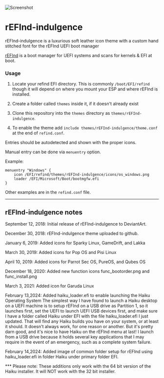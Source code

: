 ![Screenshot](https://i.imgur.com/nKtPOUp.png)

# rEFInd-indulgence
rEFInd-indulgence is a luxurious soft leather icon theme with a custom hand stitched font for the rEFInd UEFI boot manager

[rEFInd](http://www.rodsbooks.com/refind/) is a boot manager for UEFI systems and scans for kernels & EFI at boot.

### Usage

 1. Locate your refind EFI directory. This is commonly `/boot/EFI/refind`
    though it will depend on where you mount your ESP and where rEFInd is
    installed.

 2. Create a folder called `themes` inside it, if it doesn't already exist

 3. Clone this repository into the `themes` directory as `themes/rEFInd-indulgence`.

 4. To enable the theme add `include themes/rEFInd-indulgence/theme.conf` at the end of
    `refind.conf`.
    
Entries should be autodetected and shown with the proper icons.

Manual entry can be done via `menuentry` option.

Example:

```
menuentry "Windows" {
	icon /EFI/refind/themes/rEFInd-indulgence/icons/os_windows.png
	loader /EFI/Microsoft/Boot/bootmgfw.efi
}
```

Other examples are in the `refind.conf` file.

-------------------------------
rEFInd-indulgence notes
-------------------------------

September 12, 2018: Initial release of rEFInd-indulgence to DeviantArt.

December 30, 2018: rEFInd-indulgence theme uploaded to github.

January 6, 2019: Added icons for Sparky Linux, GameDrift, and Lakka

March 30, 2019: Added icons for Pop OS and Pisi Linux

April 10, 2019: Added icons for Parrot Sec OS, PureOS, and Qubes OS

December 18, 2020: Added new function icons func_bootorder.png and func_install.png

March 3, 2021: Added icon for Garuda Linux

February 13,2024: Added haiku_loader.efi to enable launching the Haiku Operating System
The simplest way I have found to launch a Haiku desktop on a UEFI machine is to setup rEFInd on a USB drive as Partition 1, so it launches first, set the UEFI to launch UEFI USB devices first, and make sure I have a folder called Haiku under EFI with the file haiku_loader.efi I just updated. That will find any Haiku builds you have on your system, or at least it should. It doesn't always work, for one reason or another. But it's pretty darn good, and it's nice to have Haiku on the rEFInd menu at last! I launch from a USB drive because it holds several key applications that I may require in the event of an emergency, such as a complete system failure.

February 14,2024: Added image of common folder setup for rEFInd using haiku_loader.efi in folder Haiku under primary folder EFI.

*** Please note: These additions only work with the 64 bit version of the Haiku installer. It will NOT work with the 32 bit installer.

